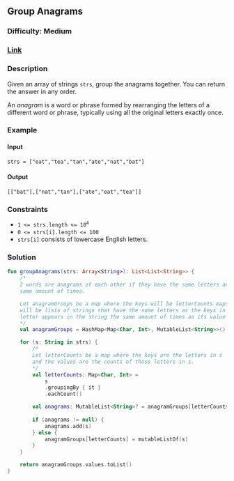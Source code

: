 ## Group Anagrams
### Difficulty: Medium
### [Link](https://leetcode.com/problems/group-anagrams/)

### Description

Given an array of strings `strs`, group the anagrams together. You can return the answer in any order.

An *anagram* is a word or phrase formed by rearranging the letters of a different word or phrase, typically using all the original letters exactly once.

### Example

#### Input
`strs = ["eat","tea","tan","ate","nat","bat"]`

#### Output
`[["bat"],["nat","tan"],["ate","eat","tea"]]`

### Constraints
- <code>1 <= strs.length <= 10<sup>4</sup></code>
- `0 <= strs[i].length <= 100`
- `strs[i]` consists of lowercase English letters.

### Solution

```kotlin
fun groupAnagrams(strs: Array<String>): List<List<String>> {
    /*
    2 words are anagrams of each other if they have the same letters and each letter appears the
    same amount of times.

    Let anagramGroups be a map where the keys will be letterCounts maps created below and the values
    will be lists of strings that have the same letters as the keys in the letterCounts map and each
    letter appears in the string the same amount of times as its value in the letterCounts map.
    */
    val anagramGroups = HashMap<Map<Char, Int>, MutableList<String>>()

    for (s: String in strs) {
        /*
        Let letterCounts be a map where the keys are the letters in s
        and the values are the counts of those letters in s.
        */
        val letterCounts: Map<Char, Int> =
            s
            .groupingBy { it }
            .eachCount()

        val anagrams: MutableList<String>? = anagramGroups[letterCounts]
        
        if (anagrams != null) {
            anagrams.add(s)
        } else {
            anagramGroups[letterCounts] = mutableListOf(s)
        }
    }

    return anagramGroups.values.toList()
}
```